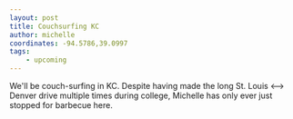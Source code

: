 ```yaml
---
layout: post
title: Couchsurfing KC
author: michelle
coordinates: -94.5786,39.0997
tags: 
    - upcoming
---
```


We'll be couch-surfing in KC. Despite having made the long St. Louis <--> Denver drive multiple times during college, Michelle has only ever just stopped for barbecue here.